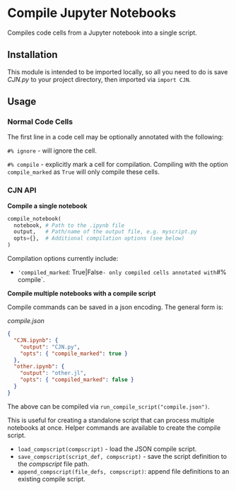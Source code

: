 # Compile Jupyter Notebooks

Compiles code cells from a Jupyter notebook into a single script.

## Installation

This module is intended to be imported locally, so all you need to do is save
_CJN.py_ to your project directory, then imported via `import CJN`.

## Usage

### Normal Code Cells

The first line in a code cell may be optionally annotated with the following:

`#% ignore` - will ignore the cell.

`#% compile` - explicitly mark a cell for compilation. Compiling with the
option `compile_marked` as `True` will only compile these cells.

### CJN API

__Compile a single notebook__

```python
compile_notebook(
  notebook, # Path to the .ipynb file
  output,   # Path/name of the output file, e.g. myscript.py
  opts={},  # Additional compilation options (see below)
)
```

Compilation options currently include:
- `'compiled_marked`: True|False` - only compiled cells annotated with `#%
  compile`.

__Compile multiple notebooks with a compile script__

Compile commands can be saved in a json encoding. The general form is:

_compile.json_

```json
{
  "CJN.ipynb": {
    "output": "CJN.py",
    "opts": { "compile_marked": true }
  },
  "other.ipynb": {
    "output": "other.jl",
    "opts": { "compiled_marked": false }
  }
}
```

The above can be compiled via `run_compile_script("compile.json")`.

This is useful for creating a standalone script that can process multiple
notebooks at once. Helper commands are available to create the compile script.

- `load_compscript(compscript)` - load the JSON compile script.
- `save_compscript(script_def, compscript)` - save the script definition to the
  _compscript_ file path.
- `append_compscript(file_defs, compscript)`: append file definitions to an
  existing compile script.

